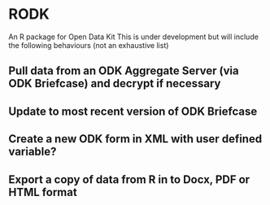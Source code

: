 # RODK
An R package for Open Data Kit
This is under development but will include the following behaviours (not an exhaustive list)

## Pull data from an ODK Aggregate Server (via ODK Briefcase) and decrypt if necessary
## Update to most recent version of ODK Briefcase
## Create a new ODK form in XML with user defined variable?
## Export a copy of data from R in to Docx, PDF or HTML format
